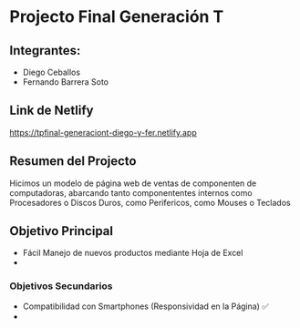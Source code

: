 # Projecto Final Generación T
## Integrantes:
 - Diego Ceballos
 - Fernando Barrera Soto

## Link de Netlify
https://tpfinal-generaciont-diego-y-fer.netlify.app

## Resumen del Projecto
 Hicimos un modelo de página web de ventas de componenten de computadoras, abarcando tanto componententes internos como Procesadores o Discos Duros, como Perifericos, como Mouses o Teclados

## Objetivo Principal
- Fácil Manejo de nuevos productos mediante Hoja de Excel
- 
### Objetivos Secundarios
- Compatibilidad con Smartphones (Responsividad en la Página) ✅
-